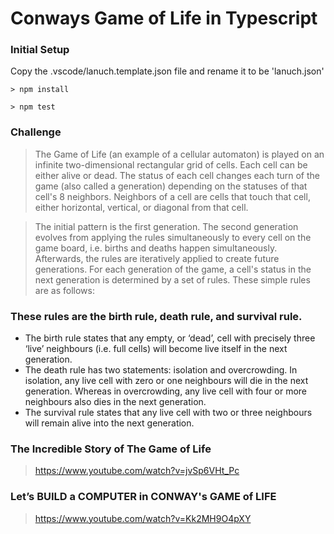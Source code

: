 # Conways Game of Life in Typescript

### Initial Setup
Copy the .vscode/lanuch.template.json file and rename it to be 'lanuch.json'
```
> npm install
```
```
> npm test
```

### Challenge

> The Game of Life (an example of a cellular automaton) is played on an infinite two-dimensional rectangular grid of cells. Each cell can be either alive or dead. The status of each cell changes each turn of the game (also called a generation) depending on the statuses of that cell's 8 neighbors. Neighbors of a cell are cells that touch that cell, either horizontal, vertical, or diagonal from that cell.

> The initial pattern is the first generation. The second generation evolves from applying the rules simultaneously to every cell on the game board, i.e. births and deaths happen simultaneously. Afterwards, the rules are iteratively applied to create future generations. For each generation of the game, a cell's status in the next generation is determined by a set of rules. These simple rules are as follows:

### These rules are the birth rule, death rule, and survival rule.

- The birth rule states that any empty, or ‘dead’, cell with precisely three ‘live’ neighbours (i.e. full cells) will become live itself in the next generation. 
- The death rule has two statements: isolation and overcrowding. In isolation,  any live cell with zero or one neighbours will die in the next generation. Whereas in overcrowding, any live cell with four or more neighbours also dies in the next generation.  
- The survival rule states that any live cell with two or three neighbours will remain alive into the next generation. 

### The Incredible Story of The Game of Life
> https://www.youtube.com/watch?v=jvSp6VHt_Pc

### Let’s BUILD a COMPUTER in CONWAY's GAME of LIFE
> https://www.youtube.com/watch?v=Kk2MH9O4pXY
